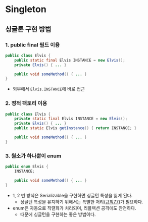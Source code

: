# Singleton
## 싱글톤 구현 방법
### 1. public final 필드 이용
```java
public class Elvis {
	public static final Elvis INSTANCE = new Elvis();
	private Elvis() { ... }

	public void someMethod() { ... }
}
```
- 외부에서 `Elvis.INSTANCE`에 바로 접근

### 2. 정적 팩토리 이용
```java
public class Elvis {
	private static final Elvis INSTANCE = new Elvis();
	private Elvis() { ... }
	public static Elvis getInstance() { return INSTANCE; }

	public void someMethod() { ... }
}
```

### 3. 원소가 하나뿐이 enum
```java
public enum Elvis {
	INSTANCE;

	public void someMethod() { ... }
}
```
- 1, 2 번 방식은 Serializable을 구현하면 싱글턴 특성을 잃게 된다.
	- 싱글턴 특성을 유지하기 위해서는 특별한 처리([규칙77]())가 필요하다.
- enum은 자동으로 직렬화가 처리되며, 리플렉션 공격에도 안전하다.
	- 때문에 싱글턴을 구현하는 좋은 방법이다.
